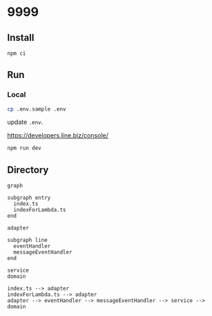# 9999

## Install

```bash
npm ci
```

## Run

### Local

```bash
cp .env.sample .env
```

update `.env`.

https://developers.line.biz/console/

```bash
npm run dev
```

## Directory

```mermaid
graph

subgraph entry
  index.ts
  indexForLambda.ts
end

adapter

subgraph line
  eventHandler
  messageEventHandler
end

service
domain

index.ts --> adapter
indexForLambda.ts --> adapter
adapter --> eventHandler --> messageEventHandler --> service --> domain
```
